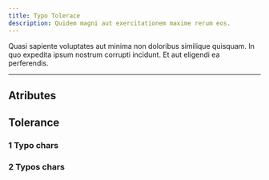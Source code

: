 ```yaml
---
title: Typo Tolerace 
description: Quidem magni aut exercitationem maxime rerum eos.
---
```


Quasi sapiente voluptates aut minima non doloribus similique quisquam. In quo expedita ipsum nostrum corrupti incidunt. Et aut eligendi ea perferendis.

---

## Atributes

## Tolerance
### 1 Typo chars
### 2 Typos chars